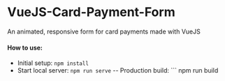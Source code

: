 # VueJS-Card-Payment-Form
An animated, responsive form for card payments made with VueJS  

#### How to use:
- Initial setup: ```npm install```
- Start local server: ```npm run serve```
-- Production build: ``` npm run build
